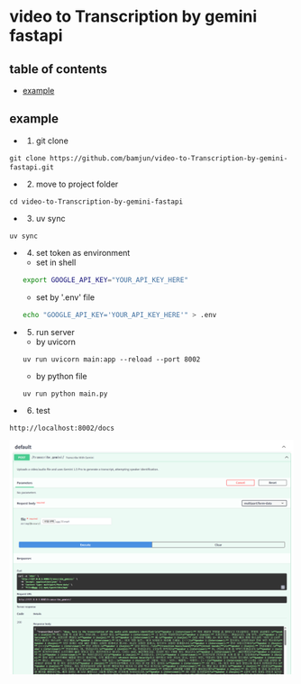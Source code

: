 # video to Transcription by gemini fastapi

## table of contents
- [example](#example)


## example
- 1. git clone
```
git clone https://github.com/bamjun/video-to-Transcription-by-gemini-fastapi.git
```

- 2. move to project folder
```
cd video-to-Transcription-by-gemini-fastapi
```

- 3. uv sync
```
uv sync
```

- 4. set token as environment  
  - set in shell  
  ```bash
  export GOOGLE_API_KEY="YOUR_API_KEY_HERE"
  ```

  - set by '.env' file
  ```bash
  echo "GOOGLE_API_KEY='YOUR_API_KEY_HERE'" > .env
  ```

- 5. run server  
  - by uvicorn  
  ```
  uv run uvicorn main:app --reload --port 8002
  ```

  - by python file  
  ```
  uv run python main.py
  ```


- 6. test
```
http://localhost:8002/docs
```

![alt text](images/markdown-image.png)
